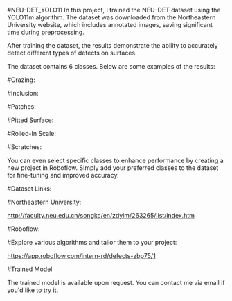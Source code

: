 #NEU-DET_YOLO11
In this project, I trained the NEU-DET dataset using the YOLO11m algorithm.
The dataset was downloaded from the Northeastern University website, which includes annotated images, saving significant time during preprocessing.

After training the dataset, the results demonstrate the ability to accurately detect different types of defects on surfaces.

The dataset contains 6 classes. Below are some examples of the results:

#Crazing:




#Inclusion:



#Patches:



#Pitted Surface:



#Rolled-In Scale:



#Scratches:



You can even select specific classes to enhance performance by creating a new project in Roboflow. Simply add your preferred classes to the dataset for fine-tuning and improved accuracy.

#Dataset Links:

#Northeastern University:

http://faculty.neu.edu.cn/songkc/en/zdylm/263265/list/index.htm

#Roboflow:

#Explore various algorithms and tailor them to your project:

https://app.roboflow.com/intern-rd/defects-zbp75/1

#Trained Model

The trained model is available upon request.
You can contact me via email if you'd like to try it.


